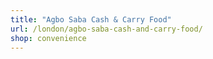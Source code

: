 ```yaml
---
title: "Agbo Saba Cash & Carry Food"
url: /london/agbo-saba-cash-and-carry-food/
shop: convenience
---
```

